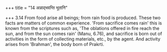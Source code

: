 +++
title = "14 अन्नाद्भवन्ति भूतानि"

+++
3.14 From food arise all beings; from rain food is produced. These two
facts are matters of common experience. 'From sacrifice comes rain' this
is known from the scriptures such as, 'The oblations offered in fire
reach the sun, and from the sun comes rain' (Manu, 6.76), and sacrifice
is born out of activities in the form of collecting materials, etc., by
the agent. And activity arises from 'Brahman', the body born of Prakrti.
